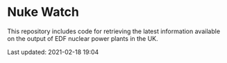 # Nuke Watch

This repository includes code for retrieving the latest information available on the output of EDF nuclear power plants in the UK.

Last updated: 2021-02-18 19:04